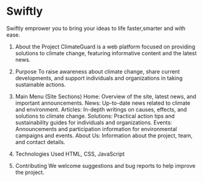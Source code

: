 # Swiftly
Swiftly emprower you to bring your ideas to life faster,smarter and with ease.

  1. About the Project
ClimateGuard is a web platform focused on providing solutions to climate change, featuring informative content and the latest news.

2. Purpose
To raise awareness about climate change, share current developments, and support individuals and organizations in taking sustainable actions.

3. Main Menu (Site Sections)
Home: Overview of the site, latest news, and important announcements.
News: Up-to-date news related to climate and environment.
Articles: In-depth writings on causes, effects, and solutions to climate change.
Solutions: Practical action tips and sustainability guides for individuals and organizations.
Events: Announcements and participation information for environmental campaigns and events.
About Us: Information about the project, team, and contact details.

4. Technologies Used
HTML, CSS, JavaScript

5. Contributing
We welcome suggestions and bug reports to help improve the project.
